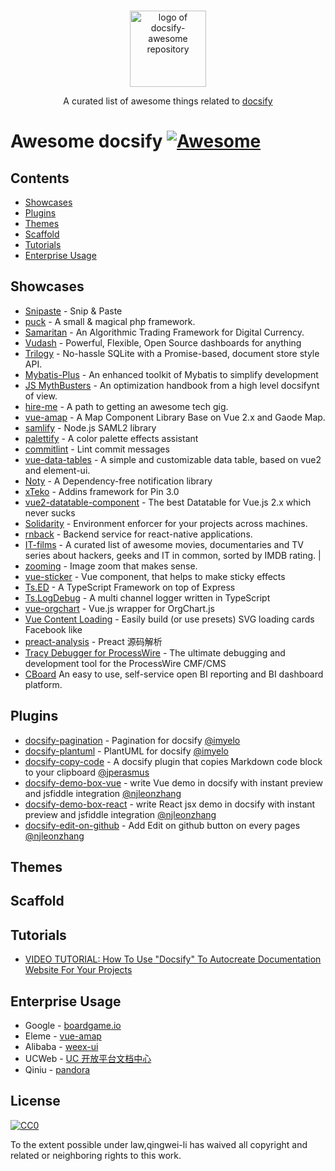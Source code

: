 <p align="center">
  <br>
  <img width="122" src="https://user-images.githubusercontent.com/7565692/35311593-3edd9102-00f2-11e8-98fb-38be1d0e650f.png" alt="logo of docsify-awesome repository">
  <br>
</p>

<p align="center">
  A curated list of awesome things related to <a href="//docsify.js.org">docsify</a>
</p>

# Awesome docsify [![Awesome](https://awesome.re/badge.svg)](https://awesome.re)

## Contents

* [Showcases](#showcases)
* [Plugins](#plugins)
* [Themes](#themes)
* [Scaffold](#scaffold)
* [Tutorials](#tutorials)
* [Enterprise Usage](#enterprise-usage)

## Showcases

* [Snipaste](https://docs.snipaste.com/) - Snip & Paste
* [puck](https://puck.zz173.com/) - A small & magical php framework.
* [Samaritan](http://samaritan.stockdb.org) - An Algorithmic Trading Framework for Digital Currency.
* [Vudash](http://vudash.github.io/vudash/) - Powerful, Flexible, Open Source dashboards for anything
* [Trilogy](http://trilogy.js.org) - No-hassle SQLite with a Promise-based, document store style API.
* [Mybatis-Plus](http://mp.baomidou.com/) - An enhanced toolkit of Mybatis to simplify development
* [JS MythBusters](https://mythbusters.js.org) - An optimization handbook from a high level docsifynt of view.
* [hire-me](https://fvcproductions.github.io/hire-me) - A path to getting an awesome tech gig.
* [vue-amap](https://elemefe.github.io/vue-amap/) - A Map Component Library Base on Vue 2.x and Gaode Map.
* [samlify](https://samlify.js.org) - Node.js SAML2 library
* [palettify](https://dobromir-hristov.github.io/palettify/) - A color palette effects assistant
* [commitlint](https://marionebl.github.io/commitlint/) - Lint commit messages
* [vue-data-tables](https://github.com/njleonzhang/vue-data-tables/) - A simple and customizable data table, based on vue2 and element-ui.
* [Noty](http://ned.im/noty/) - A Dependency-free notification library
* [xTeko](https://docs.xteko.com/) - Addins framework for Pin 3.0
* [vue2-datatable-component](https://github.com/OneWayTech/vue2-datatable) - The best Datatable for Vue.js 2.x which never sucks
* [Solidarity](https://infinitered.github.io/solidarity/) - Environment enforcer for your projects across machines.
* [rnback](https://rnback.com/) - Backend service for react-native applications.
* [IT-films](https://greybax.github.com/IT-films/) - A curated list of awesome movies, documentaries and TV series about hackers, geeks and IT in common, sorted by IMDB rating. |
* [zooming](http://desmonding.me/zooming/docs) - Image zoom that makes sense.
* [vue-sticker](https://kamilocean.github.io/vue-sticker/#/) - Vue component, that helps to make sticky effects
* [Ts.ED](https://romakita.github.io/ts-express-decorators/#/) - A TypeScript Framework on top of Express
* [Ts.LogDebug](https://romakita.github.io/ts-log-debug/#/) - A multi channel logger written in TypeScript
* [vue-orgchart](https://spiritree.github.io/vue-orgchart) - Vue.js wrapper for OrgChart.js
* [Vue Content Loading](https://lucasleandro1204.github.io/vue-content-loading) - Easily build (or use presets) SVG loading cards Facebook like
* [preact-analysis](https://sinkmind.github.io/preact-analysis/) - Preact 源码解析
* [Tracy Debugger for ProcessWire](https://adrianbj.github.io/TracyDebugger) - The ultimate debugging and development tool for the ProcessWire CMF/CMS
* [CBoard](https://yzhang921.github.io/cboard_doc) An easy to use, self-service open BI reporting and BI dashboard platform.

## Plugins

* [docsify-pagination](https://github.com/imyelo/docsify-pagination) - Pagination for docsify [@imyelo](https://github.com/imyelo)
* [docsify-plantuml](https://github.com/imyelo/docsify-plantuml) - PlantUML for docsify [@imyelo](https://github.com/imyelo)
* [docsify-copy-code](https://github.com/jperasmus/docsify-copy-code) - A docsify plugin that copies Markdown code block to your clipboard [@jperasmus](https://github.com/jperasmus)
* [docsify-demo-box-vue](https://github.com/njleonzhang/docsify-demo-box-vue) - write Vue demo in docsify with instant preview and jsfiddle integration [@njleonzhang](https://github.com/njleonzhang/docsify-demo-box-vue)
* [docsify-demo-box-react](https://github.com/njleonzhang/docsify-demo-box-react) - write React jsx demo in docsify with instant preview and jsfiddle integration [@njleonzhang](https://github.com/njleonzhang/docsify-demo-box-vue)
* [docsify-edit-on-github](https://github.com/njleonzhang/docsify-edit-on-github) - Add Edit on github button on every pages [@njleonzhang](https://github.com/njleonzhang/docsify-demo-box-vue)

## Themes

## Scaffold

## Tutorials

* [VIDEO TUTORIAL: How To Use "Docsify" To Autocreate Documentation Website For Your Projects](https://steemit.com/utopian-io/@nairadaddy/video-tutorial-how-to-use-docsify-to-autocreate-documentation-website-for-your-projects)

## Enterprise Usage

* Google - [boardgame.io](https://google.github.io/boardgame.io/#/)
* Eleme - [vue-amap](https://elemefe.github.io/vue-amap/#/)
* Alibaba - [weex-ui](https://alibaba.github.io/weex-ui/#/)
* UCWeb - [UC 开放平台文档中心](http://doc.open-uc.cn)
* Qiniu - [pandora](https://qiniu.github.io/pandora-docs-v2/#/)

## License

[![CC0](http://mirrors.creativecommons.org/presskit/buttons/88x31/svg/cc-zero.svg)](https://creativecommons.org/publicdomain/zero/1.0/)

To the extent possible under law,qingwei-li has waived all copyright and related or neighboring rights to this work.

